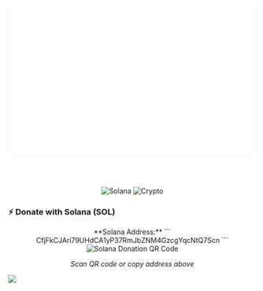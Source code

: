 <p>
  <img src="github-metrics.svg"/>
</p>

<br/>
<br/>

<div align="center">

![Solana](https://img.shields.io/badge/Solana-9945FF?style=for-the-badge&logo=solana&logoColor=white)
![Crypto](https://img.shields.io/badge/Crypto-Donations-00D4AA?style=for-the-badge)

</div>

### ⚡ Donate with Solana (SOL)

<div align="center">
**Solana Address:**
```
CfjFkCJAri79UHdCA1yP37RmJbZNM4GzcgYqcNtQ7Scn
```
<img src="https://api.qrserver.com/v1/create-qr-code/?size=200x200&data=CfjFkCJAri79UHdCA1yP37RmJbZNM4GzcgYqcNtQ7Scn" alt="Solana Donation QR Code" width="200">

*Scan QR code or copy address above*

</div>

<a href="https://twitter.com/Miezhiko">
  <img src="https://img.shields.io/twitter/follow/Miezhiko.svg?style=social"/>
</a>
